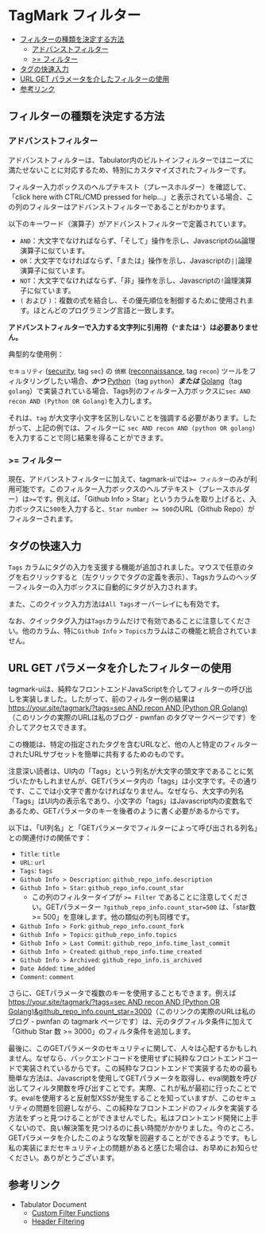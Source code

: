 # TagMark フィルター

- [フィルターの種類を決定する方法](#フィルターの種類を決定する方法)
  - [アドバンストフィルター](#アドバンストフィルター)
  - [\>= フィルター](#-フィルター)
- [タグの快速入力](#タグの快速入力)
- [URL GET パラメータを介したフィルターの使用](#url-get-パラメータを介したフィルターの使用)
- [参考リンク](#参考リンク)

## フィルターの種類を決定する方法

### アドバンストフィルター

アドバンストフィルターは、Tabulator内のビルトインフィルターではニーズに満たせないことに対応するため、特別にカスタマイズされたフィルターです。

フィルター入力ボックスのヘルプテキスト（プレースホルダー）を確認して、「click here with CTRL/CMD pressed for help...」と表示されている場合、この列のフィルターはアドバンストフィルターであることがわかります。

以下のキーワード（演算子）がアドバンストフィルターで定義されています。

- `AND`：大文字でなければならず、「そして」操作を示し、Javascriptの`&&`論理演算子に似ています。
- `OR`：大文字でなければならず、「または」操作を示し、Javascriptの`||`論理演算子に似ています。
- `NOT`：大文字でなければならず、「非」操作を示し、Javascriptの`!`論理演算子に似ています。
- `(` および `)`：複数の式を結合し、その優先順位を制御するために使用されます。ほとんどのプログラミング言語と一致します。

**アドバンストフィルターで入力する文字列に引用符（`"`または`'`）は必要ありません。**

典型的な使用例：

`セキュリティ` (<u>security</u>, tag `sec`) の `偵察` (<u>reconnaissance</u>, tag `recon`) ツールをフィルタリングしたい場合、_**かつ**_ <u>Python</u>（tag `python`）_**または**_ <u>Golang</u>（tag `golang`）で実装されている場合、Tags列のフィルター入力ボックスに`sec AND recon AND (Python OR Golang)`を入力します。

それは、`tag` が大文字小文字を区別しないことを強調する必要があります。したがって、上記の例では、フィルターに `sec AND recon AND (python OR golang)` を入力することで同じ結果を得ることができます。

### >= フィルター

現在、アドバンストフィルターに加えて、tagmark-uiでは`>= フィルター`のみが利用可能です。このフィルター入力ボックスのヘルプテキスト（プレースホルダー）は`>=`です。例えば、「Github Info > Star」というカラムを取り上げると、入力ボックスに`500`を入力すると、`Star number >= 500`のURL（Github Repo）がフィルターされます。

## タグの快速入力

`Tags` カラムにタグの入力を支援する機能が追加されました。マウスで任意のタグを右クリックすると（左クリックでタグの定義を表示）、Tagsカラムのヘッダーフィルターの入力ボックスに自動的にタグが入力されます。

また、このクイック入力方法は`All Tags`オーバーレイにも有効です。

なお、クイックタグ入力は`Tags`カラムだけで有効であることに注意してください。他のカラム、特に`Github Info` > `Topics`カラムはこの機能と統合されていません。

## URL GET パラメータを介したフィルターの使用

tagmark-uiは、純粋なフロントエンドJavaScriptを介してフィルターの呼び出しを実装しました。したがって、前のフィルター例の結果は[https://your.site/tagmark/?tags=sec AND recon AND (Python OR Golang)](https://pwnfan.github.io/my-tagmarks/?tags=sec+AND+recon+AND+(Python+OR+Golang))（このリンクの実際のURLは私のブログ - pwnfan のタグマークページです）を介してアクセスできます。

この機能は、特定の指定されたタグを含むURLなど、他の人と特定のフィルターされたURLサブセットを簡単に共有するためのものです。

注意深い読者は、UI内の「Tags」という列名が大文字の頭文字であることに気づいたかもしれませんが、GETパラメータ内の「tags」は小文字です。その通りです、ここでは小文字で書かなければなりません。なぜなら、大文字の列名「Tags」はUI内の表示名であり、小文字の「tags」はJavascript内の変数名であるため、GETパラメータのキーを後者のように書く必要があるからです。

以下は、「UI列名」と「GETパラメータでフィルターによって呼び出される列名」との関連付けの関係です：

- `Title`: `title`
- `URL`: `url`
- `Tags`: `tags`
- `Github Info > Description`: `github_repo_info.description`
- `Github Info > Star`: `github_repo_info.count_star`
  - この列のフィルタータイプが `>= Filter` であることに注意してください。GETパラメーター `?github_repo_info.count_star=500` は、「star数 >= 500」を意味します。他の類似の列も同様です。
- `Github Info > Fork`: `github_repo_info.count_fork`
- `Github Info > Topics`: `github_repo_info.topics`
- `Github Info > Last Commit`: `github_repo_info.time_last_commit`
- `Github Info > Created`: `github_repo_info.time_created`
- `Github Info > Archived`: `github_repo_info.is_archived`
- `Date Added`: `time_added`
- `Comment`: `comment`

さらに、GETパラメータで複数のキーを使用することもできます。例えば[https://your.site/tagmark/?tags=sec AND recon AND (Python OR Golang)&github_repo_info.count_star=3000](https://pwnfan.github.io/my-tagmarks/?tags=sec+AND+recon+AND+(Python+OR+Golang)&github_repo_info.count_star=3000)（このリンクの実際のURLは私のブログ - pwnfan の tagmark ページです）は、元のタグフィルタ条件に加えて「Github Star 数 >= 3000」のフィルタ条件を追加します。

最後に、このGETパラメータのセキュリティに関して、人々は心配するかもしれません。なぜなら、バックエンドコードを使用せずに純粋なフロントエンドコードで実装されているからです。この純粋なフロントエンドで実装するための最も簡単な方法は、Javascriptを使用してGETパラメータを取得し、eval関数を呼び出してフィルタ関数を呼び出すことです。実際、これが私が最初に行ったことです。evalを使用すると反射型XSSが発生することを知っていますが、このセキュリティの問題を回避しながら、この純粋なフロントエンドのフィルタを実装する方法をずっと見つけることができませんでした。私はフロントエンド開発に上手くないので、良い解決策を見つけるのに長い時間がかかりました。今のところ、GETパラメータを介したこのような攻撃を回避することができるようです。もし私の実装にまだセキュリティ上の問題があると感じた場合は、お早めにお知らせください。ありがとうございます。

## 参考リンク

- Tabulator Document
  - [Custom Filter Functions](https://tabulator.info/docs/5.4/filter#func-builtin)
  - [Header Filtering](https://tabulator.info/docs/5.4/filter#header)